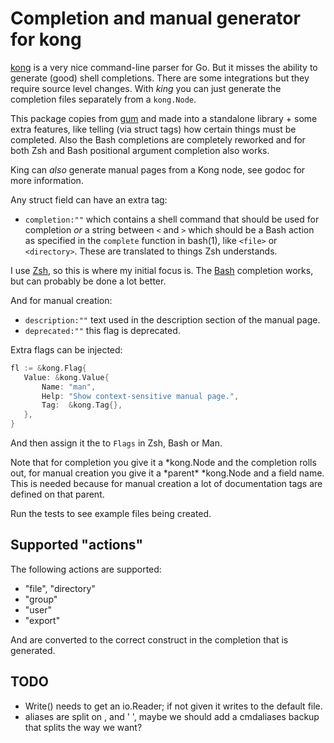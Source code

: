 # Completion and manual generator for kong

[kong](https://github.com/alecthomas/kong) is a very nice command-line parser for Go. But it misses the
ability to generate (good) shell completions. There are some integrations but they require source level
changes. With _king_ you can just generate the completion files separately from a `kong.Node`.

This package copies from [gum](https://github.com/charmbracelet/gum) and made into a standalone library +
some extra features, like telling (via struct tags) how certain things must be completed. Also the Bash
completions are completely reworked and for both Zsh and Bash positional argument completion also works.

King can _also_ generate manual pages from a Kong node, see godoc for more information.

Any struct field can have an extra tag:

- `completion:""` which contains a shell command that should be used for completion _or_ a string between
  `<` and `>` which should be a Bash action as specified in the `complete` function in bash(1), like `<file>`
  or `<directory>`. These are translated to things Zsh understands.

I use [Zsh](https://zsh.org), so this is where my initial focus is. The
[Bash](https://www.gnu.org/software/bash/) completion works, but can probably be done a lot better.

And for manual creation:

- `description:""` text used in the description section of the manual page.
- `deprecated:""` this flag is deprecated.

Extra flags can be injected:

```go
fl := &kong.Flag{
   Value: &kong.Value{
       Name: "man",
       Help: "Show context-sensitive manual page.",
       Tag:  &kong.Tag{},
   },
}
```

And then assign it the to `Flags` in Zsh, Bash or Man.

Note that for completion you give it a *kong.Node and the completion rolls out, for manual creation you give
it a *parent\* \*kong.Node and a field name. This is needed because for manual creation a lot of documentation
tags are defined on that parent.

Run the tests to see example files being created.

## Supported "actions"

The following actions are supported:

- "file", "directory"
- "group"
- "user"
- "export"

And are converted to the correct construct in the completion that is generated.

## TODO

- Write() needs to get an io.Reader; if not given it writes to the default file.
- aliases are split on , and ' ', maybe we should add a cmdaliases backup that splits the way we want?

